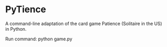 # PyTience
A command-line adaptation of the card game Patience (Solitaire in the US) in Python.

Run command:
python game.py
